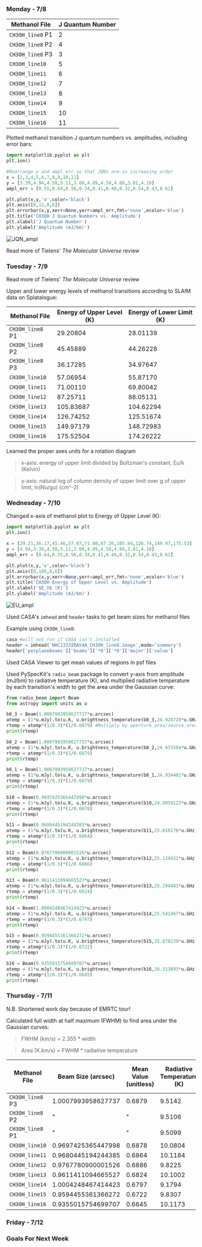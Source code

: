 ### Monday - 7/8

Methanol File | J Quantum Number
---|---
`CH3OH_line8` P1 | 2
`CH3OH_line8` P2 | 4
`CH3OH_line8` P3 | 3
`CH3OH_line10` | 5 
`CH3OH_line11` | 6
`CH3OH_line12` | 7
`CH3OH_line13` | 8
`CH3OH_line14` | 9
`CH3OH_line15` | 10
`CH3OH_line16` | 11

Plotted methanol transition J quantum numbers vs. amplitudes, including error bars:

```python
import matplotlib.pyplot as plt
plt.ion()

#Rearrange y and ampl_err so that JQNs are in increasing order
x = [2,3,4,5,6,7,8,9,10,11]
y = [3.39,4.94,4.58,5.11,3.60,4.89,4.58,4.86,3.81,4.18] 
ampl_err = [0.55,0.64,0.56,0.34,0.41,0.46,0.32,0.54,0.43,0.61]

plt.plot(x,y,'o',color='black') 
plt.axis([0,12,0,6])
plt.errorbar(x,y,xerr=None,yerr=ampl_err,fmt='none',ecolor='blue')
plt.title('CH3OH J Quantum Numbers vs. Amplitude')
plt.xlabel('J Quantum Number')
plt.ylabel('Amplitude (mJ/bm)') 
```

![JQN_ampl](https://user-images.githubusercontent.com/23585856/60921396-9c523b00-a257-11e9-8a5f-5ffae3854f50.png)

Read more of Tielens' *The Molecular Universe* review

### Tuesday - 7/9

Read more of Tielens' *The Molecular Universe* review

Upper and lower energy levels of methanol transitions according to SLAIM data on Splatalogue:

Methanol File | Energy of Upper Level (K) | Energy of Lower Limit (K) 
---|---|---
`CH3OH_line8` P1 | 29.20804 | 28.01139
`CH3OH_line8` P2 | 45.45889 | 44.26228
`CH3OH_line8` P3 | 36.17285 | 34.97647
`CH3OH_line10` | 57.06954 | 55.87170
`CH3OH_line11` | 71.00110 | 69.80042
`CH3OH_line12` | 87.25711 | 86.05131
`CH3OH_line13` | 105.83687 | 104.62294
`CH3OH_line14` | 126.74252 | 125.51674
`CH3OH_line15` | 149.97179 | 148.72983
`CH3OH_line16` | 175.52504 | 174.26222 

Learned the proper axes units for a rotation diagram  
> x-axis: energy of upper limit divided by Boltzman's constant, Eu/k (Kelvin)

> y-axis: natural log of column density of upper limit over g of upper limit, ln(Nu/gu) (cm^-2)

### Wednesday - 7/10

Changed x-axis of methanol plot to Energy of Upper Level (K):

```python
import matplotlib.pyplot as plt
plt.ion()

x = [29.21,36.17,45.46,57.07,71.00,87.26,105.84,126.74,149.97,175.53]
y = [4.94,3.39,4.58,5.11,3.60,4.89,4.58,4.86,3.81,4.18] 
ampl_err = [0.64,0.55,0.56,0.34,0.41,0.46,0.32,0.54,0.43,0.61]

plt.plot(x,y,'o',color='black') 
plt.axis([0,180,0,6])
plt.errorbar(x,y,xerr=None,yerr=ampl_err,fmt='none',ecolor='blue')
plt.title('CH3OH Energy of Upper Level vs. Amplitude')
plt.xlabel('$E_U$ (K)')
plt.ylabel('Amplitude (mJ/bm)')
```

![EU_ampl](https://user-images.githubusercontent.com/23585856/61002076-11884380-a31e-11e9-9320-7b7856128f17.png)

Used CASA's `imhead` and `header` tasks to get beam sizes for methanol files

Example using `CH3OH_line8`:

```python
casa #will not run if CASA isn't installed
header = imhead('NHC1333IRAS4A_CH3OH_line8.image',mode='summary')
header['perplanebeams']['beams']['*0']['*0']['major']['value']
```

Used CASA Viewer to get mean values of regions in psf files 

Used PySpecKit's `radio_beam` package to convert y-axis from amplitude (mJ/bm) to radiative temperature (K), and multiplied radiative temperature by each transition's width to get the area under the Gaussian curve:

```python
from radio_beam import Beam
from astropy import units as u

b8_3 = Beam(1.0007993958627737*u.arcsec)
atemp = (1*u.mJy).to(u.K, u.brightness_temperature(b8_3,24.928728*u.GHz)) #Uses rest frequency 
rtemp = atemp*(1/0.3)*(1/0.6879) #Multiply by aperture_area/source_area and max_peak/mean_value
print(rtemp)

b8_2 = Beam(1.0007993958627737*u.arcsec)
atemp = (1*u.mJy).to(u.K, u.brightness_temperature(b8_2,24.933504*u.GHz))
rtemp = atemp*(1/0.3)*(1/0.6879)
print(rtemp)

b8_1 = Beam(1.0007993958627737*u.arcsec)
atemp = (1*u.mJy).to(u.K, u.brightness_temperature(b8_1,24.934401*u.GHz))
rtemp = atemp*(1/0.3)*(1/0.6879)
print(rtemp)

b10 = Beam(0.9697425365447998*u.arcsec)
atemp = (1*u.mJy).to(u.K, u.brightness_temperature(b10,24.9959123*u.GHz))
rtemp = atemp*(1/0.3)*(1/0.6878)
print(rtemp)

b11 = Beam(0.9680445194244385*u.arcsec)
atemp = (1*u.mJy).to(u.K, u.brightness_temperature(b11,25.018176*u.GHz))
rtemp = atemp*(1/0.3)*(1/0.6864)
print(rtemp)

b12 = Beam(0.9767780900001526*u.arcsec)
atemp = (1*u.mJy).to(u.K, u.brightness_temperature(b12,25.124932*u.GHz))
rtemp = atemp*(1/0.3)*(1/0.6886)
print(rtemp)

b13 = Beam(0.9611411094665527*u.arcsec)
atemp = (1*u.mJy).to(u.K, u.brightness_temperature(b13,25.294483*u.GHz))
rtemp = atemp*(1/0.3)*(1/0.6824)
print(rtemp)

b14 = Beam(1.0004248467414423*u.arcsec)
atemp = (1*u.mJy).to(u.K, u.brightness_temperature(b14,25.541467*u.GHz))
rtemp = atemp*(1/0.3)*(1/0.6797)
print(rtemp)

b15 = Beam(0.9594455361366272*u.arcsec)
atemp = (1*u.mJy).to(u.K, u.brightness_temperature(b15,25.878239*u.GHz))
rtemp = atemp*(1/0.3)*(1/0.6722)
print(rtemp)

b16 = Beam(0.9355015754699707*u.arcsec)
atemp = (1*u.mJy).to(u.K, u.brightness_temperature(b16,26.313093*u.GHz))
rtemp = atemp*(1/0.3)*(1/0.6645) 
print(rtemp)
```
### Thursday - 7/11

N.B. Shortened work day because of EMRTC tour!

Calculated full width at half maximum (FWHM) to find area under the Gaussian curves:
> FWHM (km/s) = 2.355 * width 

> Area (K.km/s) = FWHM * radiative temperature 

Methanol File | Beam Size (arcsec) | Mean Value (unitless) | Radiative Temperature (K) | Width (km/s) | FWHM (km/s) | Area Under Curve (K.km/s)  
---|---|---|---|---|---|---
`CH3OH_line8` P3 | 1.0007993958627737 | 0.6879 | 9.5142 | 0.58 | 1.37 | 13.00 
`CH3OH_line8` P2 | " | " | 9.5106 | 0.77 | 1.81 | 17.2460 
`CH3OH_line8` P1 | " | " | 9.5099 | 0.80 | 1.88 | 17.9166
`CH3OH_line10` | 0.9697425365447998 | 0.6878 | 10.0804 | 0.641 | 1.51 | 15.22
`CH3OH_line11` | 0.9680445194244385 | 0.6864 | 10.1184 | 0.92 | 2.17 | 21.92 
`CH3OH_line12` | 0.9767780900001526 | 0.6886 | 9.8225 | 0.73 | 1.72 | 16.89
`CH3OH_line13` | 0.9611411094665527 | 0.6824 | 10.1002 | 0.848 | 2.00 | 20.17
`CH3OH_line14` | 1.0004248467414423 | 0.6797 | 9.1794 | 0.86 | 2.03 | 18.59 
`CH3OH_line15` | 0.9594455361366272 | 0.6722 | 9.8307 | 0.92 | 2.17 | 21.30
`CH3OH_line16` | 0.9355015754699707 | 0.6645 | 10.1173 | 0.551 | 1.30 | 13.13

### Friday - 7/12


### Goals For Next Week

